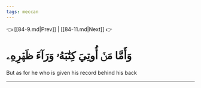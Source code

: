 ```yaml
---
tags: meccan
---
```


👈 [[84-9.md|Prev]] | [[84-11.md|Next]] 👉

# وَأَمَّا مَنۡ أُوتِيَ كِتَٰبَهُۥ وَرَآءَ ظَهۡرِهِۦ

But as for he who is given his record behind his back

---

